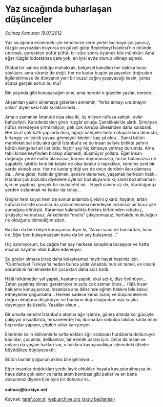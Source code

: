 # Yaz sıcağında buharlaşan düşünceler

*Solmaz Kamuran 18.07.2012*

<div class="yazi"><p>Yaz sıcağında erimemek için kendimize serin yerler bulmaya çalışıyoruz, rüzgâr poyrazdan esiyorsa en güzeli gidip Beylerbeyi İskelesi’nin önünde oturmak, gerçekten püfür püfür, bir süre sonra üşümek bile mümkün: Ama eğer rüzgâr lodostansa çare yok, en iyisi evde oturup klimayı açmak.</p>
<p>Global bir ısınma olduğu muhakkak, belgesel kanalları her dakika bunu söylüyor, ama sürpriz de değil, her ne kadar bugün yaşayanları doğrudan ilgilendirmese de dünyanın yeni bir buzul çağını yaşayacağı kesin; yalnız acaba gerçek sorun bu mu?</p>
<p>Bin yaşında gibi konuşacağım yine, ama nerede o güzelim yazlar, nerede...</p>
<p>Akşamları yazlık sinemaya giderken annemin, “hırka almayı unutmayın sakın” diyen sesi hâlâ kulaklarımda...</p>
<p>Ama o zamanlar İstanbul olsa olsa iki, üç milyon nüfusa sahipti, evler bahçeliydi, Karadeniz’den giren rüzgâr soluğu Çanakkale’de alırdı. Şimdiyse nüfus neredeyse yirmi milyon, pek çok Avrupa ülkesinden daha kalabalık. Her taraf çok katlı yapılarla dolu, ağaçlı bahçeler beton otoparklara dönüştü, kırlangıç ve leylek yuvası görmeyeli kimbilir kaç yıl oldu... Sanki bütün memleket sel oldu aktı geldi İstanbul’a ve bu insan seliyle birlikte şehrin bütün dengeleri alt üst oldu; hiçbir şey hiç kimseye yetmez durumda. Ama tabii kimse keyfinden bırakıp düşmedi, düşmüyor yollara. Eğer insan doğduğu yerde mutlu olamazsa, karnını doyuramazsa, huzur bulamazsa ne yapabilir, tabii ki kırık bir kalple de olsa bırakır o toprakları, kendine yeni bir yerde ekmek arar. Her ne kadar gittiği yer de onun derdinin ilacı olamasa da... Ama gider, hakkıdır gitmek, şansını denemek, yaşamak herkesin hakkı. İstanbul çok bozuldu diyenlere öyle bir bozuluyorum ki, sanki bozulmaması için ne yaptınız, gerçek bir muhalefet mi... Haydi canım siz de, oturduğunuz yerden sızlanmak ne kadar da kolay...</p>
<p>Göçler hem soyut hem de somut anlamda çivisini çıkardı hayatın, artan nüfusla birlikte sorunlar da çözümlenmesi neredeyse imkânsız bir koca çile yumağına dönüştü. Karamsar kalabalıkta herkes birbirinden rahatsız, şikâyetçi ve mutsuz. Anketlerde “mutlu” çıkıyormuşuz, herhalde mutluluğun ne olduğunu bilmediğimizden.</p>
<p>Bazıları da ben böyle konuşunca diyor ki, “Aman sana ne bunlardan, bana ne. Eğer ben bulaşmazsam bana da bir şey bulaşmaz...”</p>
<p>Hiç sanmıyorum, bu çağda her şey herkese kolaylıkla bulaşıyor ve hatta insanın hayatını allak bullak ediveriyor.</p>
<p>Şu göçler olmasa biraz daha kolaylaşmaz mıydı hayat hepimiz için. “Cumhuriyet Türkiye”si neden bunca yıldır Anadolu’nun en temel, en insani sorunlarını halletmekte bir çocuktan daha aciz kaldı.</p>
<p>Hâlâ hükümetler yol yaptık, hastane yaptık, okul açtık, diye övünüyor... Zaten yapılmış olması gerekmiyor muydu çok zaman önce... Hâlâ insan haklarını konuşuyoruz, insanlara ana dillerinde eğitim hakkını bile kabul etmeyenler çoğunlukta... Herkes sadece kendi inanç ve düşüncelerinin doğru olduğunu düşünüyor ve bunların doğruluğundan asla kuşku duymuyor da üstelik. Yazıklar olsun...</p>
<p>Bir umutla kendini İstanbul’a atanlar ağır işlerde, güneş altında kol gücüyle çalışıyor inşaatlarda, tersanelerde; hiç durmadan sökülüp takılan kaldırımları hep onlar yapıyor, çöpleri onlar karıştırıyor.</p>
<p>Ellerinde kalın eldivenlerle sırtlandıkları ağır arabaları hurdalarla dolduruyor kadınlar, çocuklar, delikanlılar, bir ekmek parası için. Onlar da insan ve onların da yaşam hakları var, o haklara kavuşmadıkça içlerindeki öfkeler büyüdükçe büyüyecektir.</p>
<p>Bütün bunlar çoğunun aklına bile gelmiyor...</p>
<p>Eğer insanlar doğdukları yerde layık oldukları hayata kavuşturulmazsa bu hava daha çok ısınır ve hatta atom bombası gibi patlar ve en bana dokunmaz diyene bile öyle bir dokunur ki...<br/><br/><strong>solmaz@turkiye.net</strong></p>
</div>

Kaynak: [taraf.com.tr](http://www.taraf.com.tr/solmaz-kamuran/makale-yaz-sicaginda-buharlasan-dusunceler.htm), [web.archive.org (arşiv bağlantısı)](http://web.archive.org/web/20140203140034/http://www.taraf.com.tr/solmaz-kamuran/makale-yaz-sicaginda-buharlasan-dusunceler.htm)
